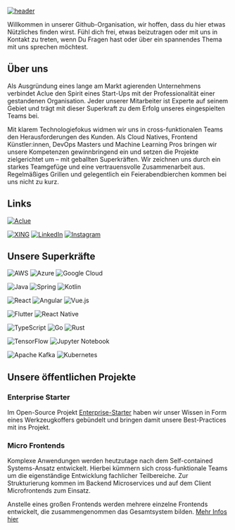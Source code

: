 [![header](https://capsule-render.vercel.app/api?type=waving&height=300&section=header&text=%20Aclue&fontSize=90&fontAlignY=45&desc=Digital%20Excellence&descSize=10&descAlign=58&descAlignY=60&animation=scaleIn&color=5e42f5&fontColor=fff)](https://www.aclue.de/)

Willkommen in unserer Github-Organisation, wir hoffen, dass du hier etwas Nützliches finden wirst. Fühl dich frei, etwas beizutragen oder mit uns in Kontakt zu treten, wenn Du Fragen hast oder über ein spannendes Thema mit uns sprechen möchtest.

## Über uns

Als Ausgründung eines lange am Markt agierenden Unternehmens verbindet Aclue den Spirit eines Start-Ups mit der Professionalität einer gestandenen Organisation. Jeder unserer Mitarbeiter ist Experte auf seinem Gebiet und trägt mit dieser Superkraft zu dem Erfolg unseres eingespielten Teams bei.

Mit klarem Technologiefokus widmen wir uns in cross-funktionalen Teams den Herausforderungen des Kunden. Als Cloud Natives, Frontend Künstler:innen, DevOps Masters und Machine Learning Pros bringen wir unsere Kompetenzen gewinnbringend ein und setzen die Projekte zielgerichtet um – mit geballten Superkräften. Wir zeichnen uns durch ein starkes Teamgefüge und eine vertrauensvolle Zusammenarbeit aus. Regelmäßiges Grillen und gelegentlich ein Feierabendbierchen kommen bei uns nicht zu kurz.

## Links

[![Aclue](https://www.aclue.de/wp-content/uploads/2022/11/220818_ACLUE_Logo_RGB_pos_blue_Kontur-e1668519729343.png)](https://www.aclue.de/)

[![XING](https://img.shields.io/badge/xing-%23006567.svg?style=for-the-badge&logo=xing&logoColor=white)](https://www.xing.com/pages/acluegmbh)
[![LinkedIn](https://img.shields.io/badge/linkedin-%230077B5.svg?style=for-the-badge&logo=linkedin&logoColor=white)](https://www.linkedin.com/company/aclue-gmbh/)
[![Instagram](https://img.shields.io/badge/Instagram-%23E4405F.svg?style=for-the-badge&logo=Instagram&logoColor=white)](https://www.instagram.com/aclue.de/)

## Unsere Superkräfte

![AWS](https://img.shields.io/badge/AWS-%23FF9900.svg?style=for-the-badge&logo=amazon-aws&logoColor=white)
![Azure](https://img.shields.io/badge/azure-%230072C6.svg?style=for-the-badge&logo=microsoftazure&logoColor=white)
![Google Cloud](https://img.shields.io/badge/GoogleCloud-%234285F4.svg?style=for-the-badge&logo=google-cloud&logoColor=white)

![Java](https://img.shields.io/badge/java-%23ED8B00.svg?style=for-the-badge&logo=java&logoColor=white)
![Spring](https://img.shields.io/badge/spring-%236DB33F.svg?style=for-the-badge&logo=spring&logoColor=white)
![Kotlin](https://img.shields.io/badge/kotlin-%237F52FF.svg?style=for-the-badge&logo=kotlin&logoColor=white)

![React](https://img.shields.io/badge/react-%2320232a.svg?style=for-the-badge&logo=react&logoColor=%2361DAFB)
![Angular](https://img.shields.io/badge/angular-%23DD0031.svg?style=for-the-badge&logo=angular&logoColor=white)
![Vue.js](https://img.shields.io/badge/vuejs-%2335495e.svg?style=for-the-badge&logo=vuedotjs&logoColor=%234FC08D)

![Flutter](https://img.shields.io/badge/Flutter-%2302569B.svg?style=for-the-badge&logo=Flutter&logoColor=white)
![React Native](https://img.shields.io/badge/react_native-%2320232a.svg?style=for-the-badge&logo=react&logoColor=%2361DAFB)

![TypeScript](https://img.shields.io/badge/typescript-%23007ACC.svg?style=for-the-badge&logo=typescript&logoColor=white)
![Go](https://img.shields.io/badge/go-%2300ADD8.svg?style=for-the-badge&logo=go&logoColor=white)
![Rust](https://img.shields.io/badge/rust-%23000000.svg?style=for-the-badge&logo=rust&logoColor=white)

![TensorFlow](https://img.shields.io/badge/TensorFlow-%23FF6F00.svg?style=for-the-badge&logo=TensorFlow&logoColor=white)
![Jupyter Notebook](https://img.shields.io/badge/jupyter-%23FA0F00.svg?style=for-the-badge&logo=jupyter&logoColor=white)

![Apache Kafka](https://img.shields.io/badge/Apache%20Kafka-000?style=for-the-badge&logo=apachekafka)
![Kubernetes](https://img.shields.io/badge/kubernetes-%23326ce5.svg?style=for-the-badge&logo=kubernetes&logoColor=white)

## Unsere öffentlichen Projekte

### Enterprise Starter

Im Open-Source Projekt [Enterprise-Starter](https://github.com/enterprise-starters/enterprise-application-spring-boot-starter) haben wir unser Wissen in Form eines Werkzeugkoffers gebündelt und bringen damit unsere Best-Practices mit ins Projekt.

### Micro Frontends

Komplexe Anwendungen werden heutzutage nach dem Self-contained Systems-Ansatz entwickelt. Hierbei kümmern sich cross-funktionale Teams um die eigenständige Entwicklung fachlicher Teilbereiche. Zur Strukturierung kommen im Backend Microservices und auf dem Client Microfrontends zum Einsatz.

Anstelle eines großen Frontends werden mehrere einzelne Frontends entwickelt, die zusammengenommen das Gesamtsystem bilden. [Mehr Infos hier](https://github.com/aclue-de/FrontendWorkshop)
